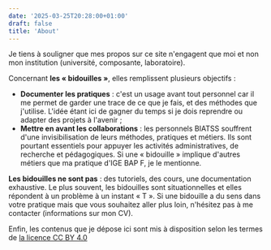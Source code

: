 ```yaml
---
date: '2025-03-25T20:28:00+01:00'
draft: false
title: 'About'
---
```

Je tiens à souligner que mes propos sur ce site n'engagent que moi et non mon institution (université, composante, laboratoire).

Concernant **les « bidouilles »**, elles remplissent plusieurs objectifs : 

 * **Documenter les pratiques** : c'est un usage avant tout personnel car il me permet de garder une trace de ce que je fais, et des méthodes que j'utilise. L'idée étant ici de gagner du temps si je dois reprendre ou adapter des projets à l'avenir ; 
 * **Mettre en avant les collaborations** : les personnels BIATSS souffrent d'une invisibilisation de leurs méthodes, pratiques et métiers. Ils sont pourtant essentiels pour appuyer les activités administratives, de recherche et pédagogiques. Si une « bidouille » implique d'autres métiers que ma pratique d'IGE BAP F, je le mentionne.

**Les bidouilles ne sont pas** : des tutoriels, des cours, une documentation exhaustive. Le plus souvent, les bidouilles sont situationnelles et elles répondent à un problème à un instant « T ». Si une bidouille a du sens dans votre pratique mais que vous souhaitez aller plus loin, n'hésitez pas à me contacter (informations sur mon CV).

Enfin, les contenus que je dépose ici sont mis à disposition selon les termes de <a href="https://creativecommons.org/licenses/by/4.0/" target="_blank">la licence CC BY 4.0</a>